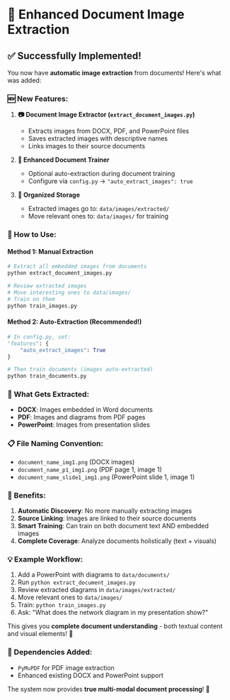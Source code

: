 # 🎉 Enhanced Document Image Extraction

## ✅ Successfully Implemented!

You now have **automatic image extraction** from documents! Here's what was added:

### 🆕 New Features:

1. **📷 Document Image Extractor (`extract_document_images.py`)**
   - Extracts images from DOCX, PDF, and PowerPoint files
   - Saves extracted images with descriptive names
   - Links images to their source documents

2. **🔧 Enhanced Document Trainer**
   - Optional auto-extraction during document training
   - Configure via `config.py` → `"auto_extract_images": true`

3. **📁 Organized Storage**
   - Extracted images go to: `data/images/extracted/`
   - Move relevant ones to: `data/images/` for training

### 🚀 How to Use:

#### Method 1: Manual Extraction
```bash
# Extract all embedded images from documents
python extract_document_images.py

# Review extracted images
# Move interesting ones to data/images/
# Train on them
python train_images.py
```

#### Method 2: Auto-Extraction (Recommended!)
```python
# In config.py, set:
"features": {
    "auto_extract_images": True
}

# Then train documents (images auto-extracted)
python train_documents.py
```

### 🎯 What Gets Extracted:

- **DOCX**: Images embedded in Word documents
- **PDF**: Images and diagrams from PDF pages  
- **PowerPoint**: Images from presentation slides

### 📋 File Naming Convention:
- `document_name_img1.png` (DOCX images)
- `document_name_p1_img1.png` (PDF page 1, image 1)
- `document_name_slide1_img1.png` (PowerPoint slide 1, image 1)

### 🔗 Benefits:

1. **Automatic Discovery**: No more manually extracting images
2. **Source Linking**: Images are linked to their source documents
3. **Smart Training**: Can train on both document text AND embedded images
4. **Complete Coverage**: Analyze documents holistically (text + visuals)

### 💡 Example Workflow:

1. Add a PowerPoint with diagrams to `data/documents/`
2. Run `python extract_document_images.py`
3. Review extracted diagrams in `data/images/extracted/`
4. Move relevant ones to `data/images/`
5. Train: `python train_images.py`
6. Ask: "What does the network diagram in my presentation show?"

This gives you **complete document understanding** - both textual content and visual elements! 🎊

### 🔧 Dependencies Added:
- `PyMuPDF` for PDF image extraction
- Enhanced existing DOCX and PowerPoint support

The system now provides **true multi-modal document processing**! 🚀
